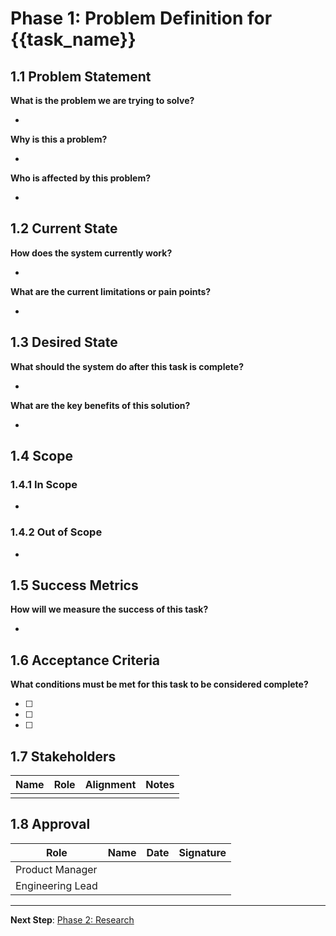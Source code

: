 # Phase 1: Problem Definition for {{task_name}}

## 1.1 Problem Statement

**What is the problem we are trying to solve?**

- 

**Why is this a problem?**

- 

**Who is affected by this problem?**

- 

## 1.2 Current State

**How does the system currently work?**

- 

**What are the current limitations or pain points?**

- 

## 1.3 Desired State

**What should the system do after this task is complete?**

- 

**What are the key benefits of this solution?**

- 

## 1.4 Scope

### 1.4.1 In Scope

- 

### 1.4.2 Out of Scope

- 

## 1.5 Success Metrics

**How will we measure the success of this task?**

- 

## 1.6 Acceptance Criteria

**What conditions must be met for this task to be considered complete?**

- [ ] 
- [ ] 
- [ ] 

## 1.7 Stakeholders

| Name | Role | Alignment | Notes |
|---|---|---|---|
| | | | |

## 1.8 Approval

| Role | Name | Date | Signature |
|---|---|---|---|
| Product Manager | | | |
| Engineering Lead | | | |

---

**Next Step**: [Phase 2: Research](02-research.md)
